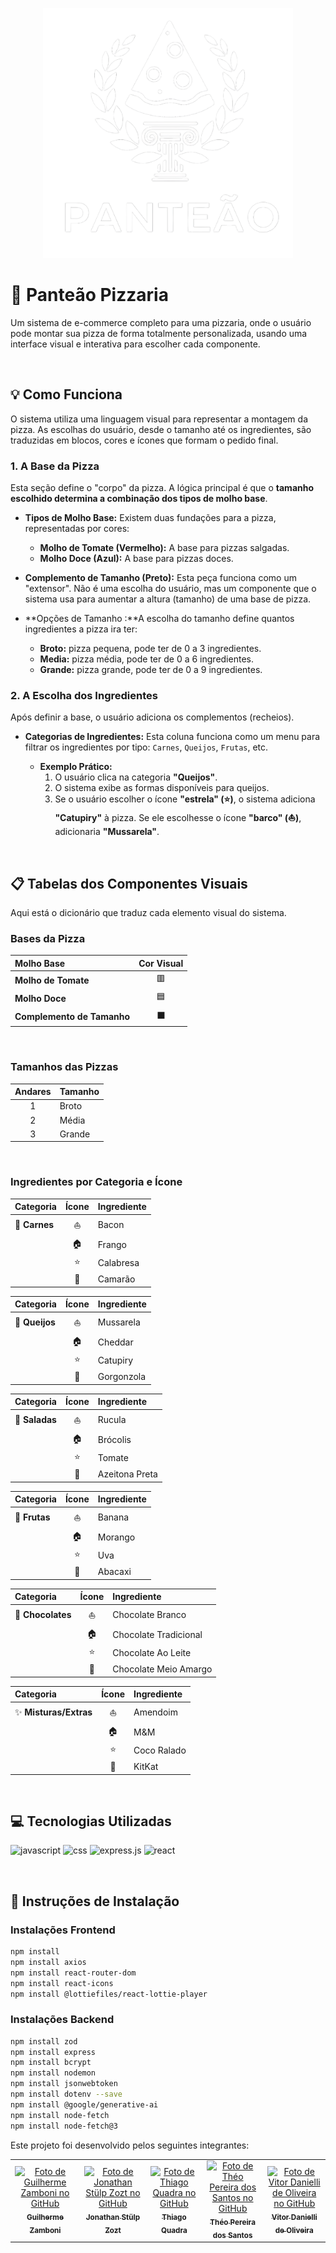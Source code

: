 <p align="center">
  <img width="400" height="400" src="https://github.com/GuilhermeZamboni32/Panteao-Pizzaria/blob/main/Logo_Branco_1.png?raw=true" alt="Logo da Panteão Pizzaria">
</p>

# 🍕 Panteão Pizzaria

Um sistema de e-commerce completo para uma pizzaria, onde o usuário pode montar sua pizza de forma totalmente personalizada, usando uma interface visual e interativa para escolher cada componente.

<br>

## 💡 Como Funciona

O sistema utiliza uma linguagem visual para representar a montagem da pizza. As escolhas do usuário, desde o tamanho até os ingredientes, são traduzidas em blocos, cores e ícones que formam o pedido final.

### 1. A Base da Pizza 
Esta seção define o "corpo" da pizza. A lógica principal é que o **tamanho escolhido determina a combinação dos tipos de molho base**.

* **Tipos de Molho Base:** Existem duas fundações para a pizza, representadas por cores:
    * **Molho de Tomate (Vermelho):** A base para pizzas salgadas.
    * **Molho Doce (Azul):** A base para pizzas doces.

* **Complemento de Tamanho (Preto):** Esta peça funciona como um "extensor". Não é uma escolha do usuário, mas um componente que o sistema usa para aumentar a altura (tamanho) de uma base de pizza.

* **Opções de Tamanho :**A escolha do tamanho define quantos ingredientes a pizza ira ter:
    * **Broto:**  pizza pequena, pode ter de 0 a 3 ingredientes.
    * **Media:** pizza média, pode ter de 0 a 6 ingredientes.
    * **Grande:** pizza grande, pode ter de 0 a 9 ingredientes.

### 2. A Escolha dos Ingredientes 
Após definir a base, o usuário adiciona os complementos (recheios).

* **Categorias de Ingredientes:** Esta coluna funciona como um menu para filtrar os ingredientes por tipo: `Carnes`, `Queijos`, `Frutas`, etc.


    * **Exemplo Prático:**
        1. O usuário clica na categoria **"Queijos"**.
        2. O sistema exibe as formas disponíveis para queijos.
        3. Se o usuário escolher o ícone **"estrela" (⭐)**, o sistema adiciona **"Catupiry"** à pizza. Se ele escolhesse o ícone **"barco" (⛵)**, adicionaria **"Mussarela"**.

<br>

## 📋 Tabelas dos Componentes Visuais
Aqui está o dicionário que traduz cada elemento visual do sistema.

###  Bases da Pizza
| Molho Base | Cor Visual |
| :--- | :---: |
| **Molho de Tomate**  | 🟥 |
| **Molho Doce** | 🟦 |
| **Complemento de Tamanho** | ⬛ |

<br>

### Tamanhos das Pizzas
| Andares | Tamanho |
| :---: | :--- |
| 1 | Broto |
| 2 | Média |
| 3 | Grande |

<br>

### Ingredientes por Categoria e Ícone
| Categoria | Ícone | Ingrediente |
| :--- | :---: | :--- |
| 🥩 **Carnes** | ⛵ | Bacon |
| | 🏠 | Frango |
| | ⭐ | Calabresa |
| | 🚫 | Camarão |

| Categoria | Ícone | Ingrediente |
| :--- | :---: | :--- |
| 🧀 **Queijos**| ⛵ | Mussarela |
| | 🏠 | Cheddar |
| | ⭐ | Catupiry |
| | 🚫 | Gorgonzola |

| Categoria | Ícone | Ingrediente |
| :--- | :---: | :--- |
| 🥗 **Saladas**| ⛵ | Rucula |
| | 🏠 | Brócolis |
| | ⭐ | Tomate |
| | 🚫 | Azeitona Preta |

| Categoria | Ícone | Ingrediente |
| :--- | :---: | :--- |
| 🍓 **Frutas** | ⛵ | Banana |
| | 🏠 | Morango |
| | ⭐ | Uva |
| | 🚫 | Abacaxi |

| Categoria | Ícone | Ingrediente |
| :--- | :---: | :--- |
| 🍫 **Chocolates**| ⛵ | Chocolate Branco |
| | 🏠 | Chocolate Tradicional |
| | ⭐ | Chocolate Ao Leite |
| | 🚫 | Chocolate Meio Amargo |

| Categoria | Ícone | Ingrediente |
| :--- | :---: | :--- |
| ✨ **Misturas/Extras**| ⛵ | Amendoim |
| | 🏠 | M&M |
| | ⭐ | Coco Ralado |
| | 🚫 | KitKat |

<br>

## 💻 Tecnologias Utilizadas
![javascript](https://img.shields.io/badge/JavaScript-F7DF1E?style=for-the-badge&logo=javascript&logoColor=black)
![css](https://img.shields.io/badge/CSS3-1572B6?style=for-the-badge&logo=css3&logoColor=white)
![express.js](https://img.shields.io/badge/Express.js-404D59?style=for-the-badge)
![react](https://img.shields.io/badge/React-20232A?style=for-the-badge&logo=react&logoColor=61DAFB)


<br>

## 💽 Instruções de Instalação

### Instalações Frontend
```bash
npm install
npm install axios
npm install react-router-dom
npm install react-icons
npm install @lottiefiles/react-lottie-player
````
### Instalações Backend
````bash
npm install zod
npm install express
npm install bcrypt
npm install nodemon
npm install jsonwebtoken
npm install dotenv --save
npm install @google/generative-ai
npm install node-fetch
npm install node-fetch@3
````

Este projeto foi desenvolvido pelos seguintes integrantes:

<table>
<tr>
<td align="center">
<a href="https://github.com/GuilhermeZamboni32">
<img src="https://github.com/GuilhermeZamboni32.png" width="100px;" alt="Foto de Guilherme Zamboni no GitHub"/><br />
<sub><b>Guilherme Zamboni</b></sub>
</a>
</td>
<td align="center">
<a href="https://github.com/Jow-Sky">
<img src="https://github.com/Jow-Sky.png" width="100px;" alt="Foto de Jonathan Stülp Zozt no GitHub"/><br />
<sub><b>Jonathan Stülp Zozt</b></sub>
</a>
</td>
<td align="center">
<a href="https://github.com/thpixel-dev">
<img src="https://github.com/thpixel-dev.png" width="100px;" alt="Foto de Thiago Quadra no GitHub"/><br />
<sub><b>Thiago Quadra</b></sub>
</a>
</td>
<td align="center">
<a href="https://github.com/theojouki">
<img src="https://github.com/theojouki.png" width="100px;" alt="Foto de Théo Pereira dos Santos no GitHub"/><br />
<sub><b>Théo Pereira dos Santos</b></sub>
</a>
</td>
<td align="center">
<a href="https://github.com/CafeinaC4">
<img src="https://github.com/CafeinaC4.png" width="100px;" alt="Foto de Vitor Danielli de Oliveira no GitHub"/><br />
<sub><b>Vitor Danielli de Oliveira</b></sub>
</a>
</td>
</tr>
</table>
